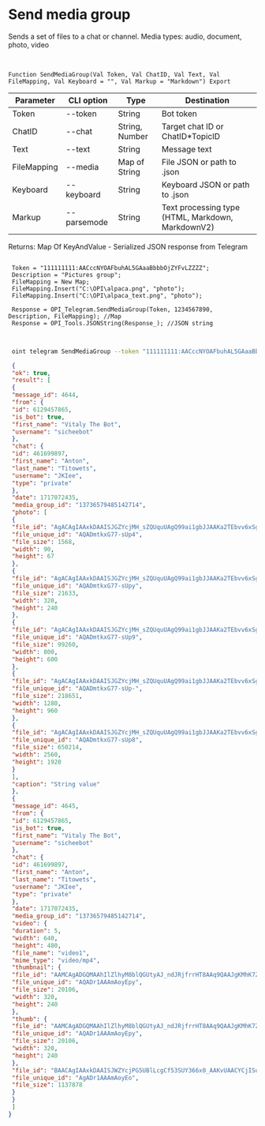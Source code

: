 ﻿---
sidebar_position: 7
---

# Send media group
 Sends a set of files to a chat or channel. Media types: audio, document, photo, video


<br/>


`Function SendMediaGroup(Val Token, Val ChatID, Val Text, Val FileMapping, Val Keyboard = "", Val Markup = "Markdown") Export`

 | Parameter | CLI option | Type | Destination |
 |-|-|-|-|
 | Token | --token | String | Bot token |
 | ChatID | --chat | String, Number | Target chat ID or ChatID*TopicID |
 | Text | --text | String | Message text |
 | FileMapping | --media | Map of String | File JSON or path to .json |
 | Keyboard | --keyboard | String | Keyboard JSON or path to .json |
 | Markup | --parsemode | String | Text processing type (HTML, Markdown, MarkdownV2) |

 
 Returns: Map Of KeyAndValue - Serialized JSON response from Telegram





```bsl title="Code example"
 
 Token = "111111111:AACccNYOAFbuhAL5GAaaBbbbOjZYFvLZZZZ";
 Description = "Pictures group";
 FileMapping = New Map;
 FileMapping.Insert("C:\OPI\alpaca.png", "photo");
 FileMapping.Insert("C:\OPI\alpaca_text.png", "photo");
 
 Response = OPI_Telegram.SendMediaGroup(Token, 1234567890, Description, FileMapping); //Map
 Response = OPI_Tools.JSONString(Response_); //JSON string
 
```
	


```sh title="CLI command example"
 
 oint telegram SendMediaGroup --token "111111111:AACccNYOAFbuhAL5GAaaBbbbOjZYFvLZZZZ" --chat %chat% --text %text% --media %media% --keyboard %keyboard% --parsemode %parsemode%

```

```json title="Result"
 {
 "ok": true,
 "result": [
 {
 "message_id": 4644,
 "from": {
 "id": 6129457865,
 "is_bot": true,
 "first_name": "Vitaly The Bot",
 "username": "sicheebot"
 },
 "chat": {
 "id": 461699897,
 "first_name": "Anton",
 "last_name": "Titowets",
 "username": "JKIee",
 "type": "private"
 },
 "date": 1717072435,
 "media_group_id": "13736579485142714",
 "photo": [
 {
 "file_id": "AgACAgIAAxkDAAISJGZYcjMH_sZQUquUAgQ99ai1gbJJAAKa2TEbvv6xSgxyd39G8AuyAQADAgADcwADNQQ",
 "file_unique_id": "AQADmtkxG77-sUp4",
 "file_size": 1568,
 "width": 90,
 "height": 67
 },
 {
 "file_id": "AgACAgIAAxkDAAISJGZYcjMH_sZQUquUAgQ99ai1gbJJAAKa2TEbvv6xSgxyd39G8AuyAQADAgADbQADNQQ",
 "file_unique_id": "AQADmtkxG77-sUpy",
 "file_size": 21633,
 "width": 320,
 "height": 240
 },
 {
 "file_id": "AgACAgIAAxkDAAISJGZYcjMH_sZQUquUAgQ99ai1gbJJAAKa2TEbvv6xSgxyd39G8AuyAQADAgADeAADNQQ",
 "file_unique_id": "AQADmtkxG77-sUp9",
 "file_size": 99260,
 "width": 800,
 "height": 600
 },
 {
 "file_id": "AgACAgIAAxkDAAISJGZYcjMH_sZQUquUAgQ99ai1gbJJAAKa2TEbvv6xSgxyd39G8AuyAQADAgADeQADNQQ",
 "file_unique_id": "AQADmtkxG77-sUp-",
 "file_size": 218651,
 "width": 1280,
 "height": 960
 },
 {
 "file_id": "AgACAgIAAxkDAAISJGZYcjMH_sZQUquUAgQ99ai1gbJJAAKa2TEbvv6xSgxyd39G8AuyAQADAgADdwADNQQ",
 "file_unique_id": "AQADmtkxG77-sUp8",
 "file_size": 650214,
 "width": 2560,
 "height": 1920
 }
 ],
 "caption": "String value"
 },
 {
 "message_id": 4645,
 "from": {
 "id": 6129457865,
 "is_bot": true,
 "first_name": "Vitaly The Bot",
 "username": "sicheebot"
 },
 "chat": {
 "id": 461699897,
 "first_name": "Anton",
 "last_name": "Titowets",
 "username": "JKIee",
 "type": "private"
 },
 "date": 1717072435,
 "media_group_id": "13736579485142714",
 "video": {
 "duration": 5,
 "width": 640,
 "height": 480,
 "file_name": "video1",
 "mime_type": "video/mp4",
 "thumbnail": {
 "file_id": "AAMCAgADGQMAAhIlZlhyM8blQGUtyAJ_ndJRjfrrHT8AAq9QAAJgKMhK7ZjJRS8XMtIBAAdtAAM1BA",
 "file_unique_id": "AQADr1AAAmAoyEpy",
 "file_size": 20106,
 "width": 320,
 "height": 240
 },
 "thumb": {
 "file_id": "AAMCAgADGQMAAhIlZlhyM8blQGUtyAJ_ndJRjfrrHT8AAq9QAAJgKMhK7ZjJRS8XMtIBAAdtAAM1BA",
 "file_unique_id": "AQADr1AAAmAoyEpy",
 "file_size": 20106,
 "width": 320,
 "height": 240
 },
 "file_id": "BAACAgIAAxkDAAISJWZYcjPG5UBlLcgCf53SUY366x0_AAKvUAACYCjISu2YyUUvFzLSNQQ",
 "file_unique_id": "AgADr1AAAmAoyEo",
 "file_size": 1137878
 }
 }
 ]
}
```
